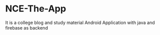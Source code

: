 # NCE-The-App
It is a college blog and study material Android Application with java and firebase as backend 
